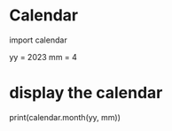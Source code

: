 # Calendar
import calendar
 
yy = 2023
mm = 4
 
# display the calendar
print(calendar.month(yy, mm))

